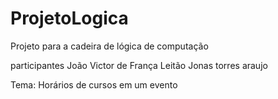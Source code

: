 # ProjetoLogica
Projeto para a cadeira de lógica de computação

participantes
João Victor de França Leitão
Jonas torres araujo

Tema: Horários de cursos em um evento
